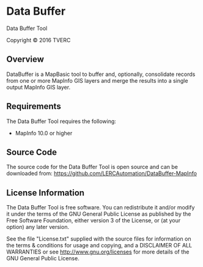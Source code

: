 Data Buffer
===========

Data Buffer Tool

Copyright © 2016 TVERC

Overview
--------
DataBuffer is a MapBasic tool to buffer and, optionally, consolidate records from one or more MapInfo GIS layers and merge the results into a single output MapInfo GIS layer.

Requirements
------------
The Data Buffer Tool requires the following:

 - MapInfo 10.0 or higher

Source Code
-----------
The source code for the Data Buffer Tool is open source and can be downloaded from:
<https://github.com/LERCAutomation/DataBuffer-MapInfo>

License Information
-------------------
The Data Buffer Tool is free software. You can redistribute it and/or modify it
under the terms of the GNU General Public License as published by the Free
Software Foundation, either version 3 of the License, or (at your option) any
later version.

See the file "License.txt" supplied with the source files for information on the
terms & conditions for usage and copying, and a DISCLAIMER OF ALL WARRANTIES
or see <http://www.gnu.org/licenses> for more details of the GNU General Public
License.
